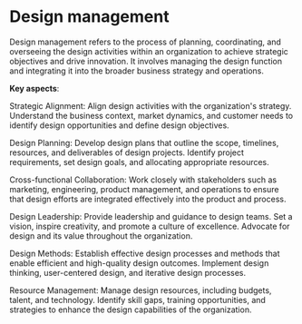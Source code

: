 # Design management

Design management refers to the process of planning, coordinating, and overseeing the design activities within an organization to achieve strategic objectives and drive innovation. It involves managing the design function and integrating it into the broader business strategy and operations.

**Key aspects**:

Strategic Alignment: Align design activities with the organization's  strategy. Understand the business context, market dynamics, and customer needs to identify design opportunities and define design objectives.

Design Planning: Develop design plans that outline the scope, timelines, resources, and deliverables of design projects. Identify project requirements, set design goals, and allocating appropriate resources.

Cross-functional Collaboration: Work closely with stakeholders such as marketing, engineering, product management, and operations to ensure that design efforts are integrated effectively into the product and process.

Design Leadership: Provide leadership and guidance to design teams. Set a vision, inspire creativity, and promote a culture of excellence. Advocate for design and its value throughout the organization.

Design Methods: Establish effective design processes and methods that enable efficient and high-quality design outcomes. Implement design thinking, user-centered design, and iterative design processes.

Resource Management: Manage design resources, including budgets, talent, and technology. Identify skill gaps, training opportunities, and strategies to enhance the design capabilities of the organization.
